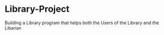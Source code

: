 # Library-Project
Building a Library program that helps both the Users of the Library and the Libarian
